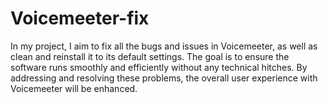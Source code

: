 # Voicemeeter-fix
In my project, I aim to fix all the bugs and issues in Voicemeeter, as well as clean and reinstall it to its default settings. The goal is to ensure the software runs smoothly and efficiently without any technical hitches. By addressing and resolving these problems, the overall user experience with Voicemeeter will be enhanced.
